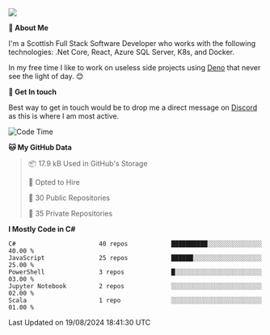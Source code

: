 <img src="https://github.com/jasonhughes94/jasonhughes94/blob/main/header.png?raw=true">

**:tangerine: About Me**

I'm a Scottish Full Stack Software Developer who works with the following technologies: .Net Core, React, Azure SQL Server, K8s, and Docker.

In my free time I like to work on useless side projects using [Deno](https://deno.land/) that never see the light of day. 😊

**:speech_balloon: Get In touch**

Best way to get in touch would be to drop me a direct message on [Discord](https://discordapp.com/users/206498666976903169) as this is where I am most active.

<!--START_SECTION:waka-->
![Code Time](http://img.shields.io/badge/Code%20Time-1%2C121%20hrs%2017%20mins-blue)

**🐱 My GitHub Data** 

> 📦 17.9 kB Used in GitHub's Storage 
 > 
> 💼 Opted to Hire
 > 
> 📜 30 Public Repositories 
 > 
> 🔑 35 Private Repositories 
 > 
**I Mostly Code in C#** 

```text
C#                       40 repos            ██████████░░░░░░░░░░░░░░░   40.00 % 
JavaScript               25 repos            ██████░░░░░░░░░░░░░░░░░░░   25.00 % 
PowerShell               3 repos             █░░░░░░░░░░░░░░░░░░░░░░░░   03.00 % 
Jupyter Notebook         2 repos             ░░░░░░░░░░░░░░░░░░░░░░░░░   02.00 % 
Scala                    1 repo              ░░░░░░░░░░░░░░░░░░░░░░░░░   01.00 % 
```




 Last Updated on 19/08/2024 18:41:30 UTC
<!--END_SECTION:waka-->
